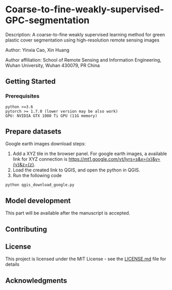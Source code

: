 # Coarse-to-fine-weakly-supervised-GPC-segmentation

Description: A coarse-to-fine weakly supervised learning method for green plastic cover segmentation using high-resolution remote sensing images  

Author: Yinxia Cao, Xin Huang  

Author affiliation: School of Remote Sensing and Information Engineering, Wuhan University, Wuhan 430079, PR China  


## Getting Started

### Prerequisites

```
python >=3.6
pytorch >= 1.7.0 (lower version may be also work)
GPU: NVIDIA GTX 1080 Ti GPU (11G memory)
```
## Prepare datasets
Google earth images download steps:
1. Add a XYZ tile in the browser panel. 
For google earth images, a available link for XYZ connection is https://mt1.google.com/vt/lyrs=s&x={x}&y={y}&z={z}.
2. Load the created link to QGIS, and open the python in QGIS. 
3. Run the following code
```
python qgis_download_google.py
```

## Model development


This part will be available after the manuscript is accepted.


## Contributing


## License

This project is licensed under the MIT License - see the [LICENSE.md](LICENSE.md) file for details


## Acknowledgments

